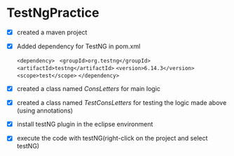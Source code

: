 # TestNgPractice
- [X] created a maven project
- [X] Added dependency for TestNG in pom.xml

    `<dependency>`
    ` <groupId>org.testng</groupId>`
      `<artifactId>testng</artifactId>`
      `<version>6.14.3</version>`
     `<scope>test</scope>`
    `</dependency>`

- [X] created a class named *ConsLetters* for main logic
- [X] created a class named *TestConsLetters* for testing the logic made above (using annotations)
- [X] install testNG plugin in the eclipse environment
- [X] execute the code with testNG(right-click on the project and select testNG)
